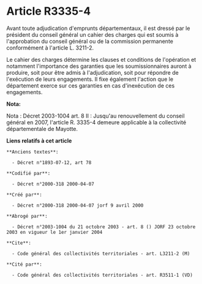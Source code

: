 # Article R3335-4

Avant toute adjudication d'emprunts départementaux, il est dressé par le président du conseil général un cahier des charges
qui est soumis à l'approbation du conseil général ou de la commission permanente conformément à l'article L. 3211-2.

Le cahier des charges détermine les clauses et conditions de l'opération et notamment l'importance des garanties que les
soumissionnaires auront à produire, soit pour être admis à l'adjudication, soit pour répondre de l'exécution de leurs
engagements. Il fixe également l'action que le département exerce sur ces garanties en cas d'inexécution de ces engagements.

**Nota:**

Nota : Décret 2003-1004 art. 8 II : Jusqu'au renouvellement du conseil général en 2007, l'article R. 3335-4 demeure
applicable à la collectivité départementale de Mayotte.

**Liens relatifs à cet article**

	**Anciens textes**:

	  - Décret n°1893-07-12, art 78

	**Codifié par**:

	  - Décret n°2000-318 2000-04-07

	**Créé par**:

	  - Décret n°2000-318 2000-04-07 jorf 9 avril 2000

	**Abrogé par**:

	  - Décret n°2003-1004 du 21 octobre 2003 - art. 8 () JORF 23 octobre 2003 en vigueur le 1er janvier 2004

	**Cite**:

	  - Code général des collectivités territoriales - art. L3211-2 (M)

	**Cité par**:

	  - Code général des collectivités territoriales - art. R3511-1 (VD)
